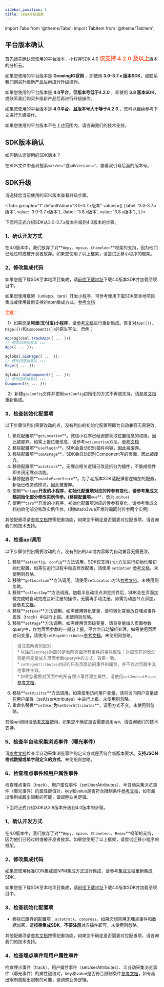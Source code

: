 ```yaml
---
sidebar_position: 1
title: Saas升级指南
---
```


import Tabs from '@theme/Tabs';
import TabItem from '@theme/TabItem';

## 平台版本确认

首先请先确认您使用的平台版本，小程序SDK 4.0 <font size="4" color="#FC5F3A"><b>仅支持 4.2.0 及以上</b></font>版本的分析云。

如果您使用的平台版本是 **GrowingIO官网** ，即使用 **3.0-3.7.x 版本SDK**，或联系我们购买升级新产品后再进行升级操作。

如果您使用的平台版本是 **4.0平台，但版本号低于4.2.0** ，即使用 **3.8 版本SDK**，或联系我们购买升级新产品后再进行升级操作。

如果您使用的平台版本是 **4.0平台，且版本号大于等于4.2.0** ，您可以继续参考下文进行升级操作。

如果您使用的平台版本不在上述范围内，请咨询我们的技术支持。

## SDK版本确认

如何确认您使用的SDK版本？

在SDK文件中全局搜索`sdkVer="`或`sdkVersion="`，查看双引号后面的版本号。

## SDK升级

请选择您当前使用的SDK版本查看升级步骤。

<Tabs
  groupId="1"
  defaultValue="3.0-3.7.x版本"
  values={[
    {label: '3.0-3.7.x版本', value: '3.0-3.7.x版本'},
    {label: '3.8.x版本', value: '3.8.x版本'},
  ]
}>
<TabItem value="3.0-3.7.x版本">

下面将正式介绍SDK从3.0-3.7.x版本升级到4.0版本的步骤。

### 1、确认开发方式

在4.0版本中，我们放弃了对**`Wepy`、`mpvue`、`Chameleon`**框架的支持，因为他们已经过时或被开发者放弃。如果您使用了以上框架，请尝试迁移小程序的框架。

### 2、修改集成代码

如果您是下载SDK至本地项目集成，请[前往下载地址](https://github.com/growingio/growingio-sdk-webjs-autotracker/releases)下载4.0版本SDK并加载至项目中。

如果您使用框架（uniapp、taro）开发小程序，可参考使用下载SDK至本地项目集成或使用最新支持的npm集成方式。[参考文档](/docs/miniprogram/integration/wechat)

**<font color="#FC5F3A">注意：</font>**

&nbsp;&nbsp;1）如果您是**阿里(支付宝)小程序**，请[参考文档](/docs/miniprogram/integration/alipay)进行重新集成。恢复对`App({})`、`Page({})`和`Component({})`的原生写法。示例：

```js
App($global.trackApp({ ... }))
// 修改回原始写法 ↓↓↓
App({ ... });
​
$global.GioPage({ ... });
// 修改回原始写法 ↓↓↓
Page({ ... });
​
$global.GioComponent({ ... });
// 修改回原始写法 ↓↓↓
Component({ ... });
```

&nbsp;&nbsp;2）新建`gioConfig`文件并使用`setConfig`初始化的方式不再被支持，请[参考文档](/docs/miniprogram/integration/wechat)重新集成。

### 3、检查初始化配置项

以下步骤仅列出需要改动的点，没有列出的初始化配置项即为自动兼容无需更改。

1. 移除配置项**`getLocation`**。微信小程序已经调整获取位置信息的权限，因此被废弃。如需上报位置信息，请参考`setLocation`方法。[参考文档](/docs/miniprogram/commonlyApi#8地理位置setlocation)
2. 移除配置项**`usePlugin`**。SDK会自动识别插件内容，因此被废弃。
3. 移除配置项**`comAsPage`**。SDK会自动识别Component写的页面，因此被废弃。
4. 移除配置项**`autotrack`**。无埋点相关逻辑已改造拆分为插件，不集成插件即关闭无埋点功能。
5. 移除配置项**`enableEventStore`**。为了老版本SDK适配弹窗逻辑加的配置，新版已改造该模块，因此被废弃。
6. 使用**`uniapp`**开发的小程序，初始化配置项对应的传参有变化，请参考集成文档初始化部分修改实例传参。(移除配置项**`vue`**，改为`uniVue`)
7. 使用**`taro`**开发的小程序，初始化配置项对应的传参有变化，请参考集成文档初始化部分修改实例传参。(例如taro3vue开发时需同时传参两个实例)

其他配置项请[参考文档](/docs/miniprogram/initSettings)按需配置功能，如果您不确定是否需要对应配置项，请咨询我们的技术支持。

### 4、检查api调用

以下步骤仅列出需要改动的点，没有列出的api或内容即为自动兼容无需更改。

1. 移除**`setConfig`、`config`**方法调用。SDK仅支持`init`方法进行初始化和初始化配置。如需在运行过程中动态修改配置，请使用 `setOption` [参考文档](/docs/miniprogram/commonlyApi#动态修改配置接口setoption)。未使用则忽略。
2. 移除**`getLocation`**方法调用。请使用`setLocation`方法[参考文档](/docs/miniprogram/commonlyApi#8地理位置setlocation)。未使用则忽略。
3. 移除**`collectImp`**方法调用。加载半自动埋点浏览插件后，SDK会在页面加载完成时自动完成监听注册的操作，无需再手动注册。如需为动态节点添加，请[参考文档](/docs/miniprogram/plugins/impressionTracking#手动更新半自动埋点监听)。
4. 移除**`setEvar`**方法调用。如需使用转化变量，请将转化变量放在埋点事件属性（track）中进行上报。未使用则忽略。
5. 移除**`setPage`**方法调用。如需使用页面级变量，请将变量加入页面参数query中，作为页面参数的一部分上报，平台会自动解析处理。如需使用页面访问变量，请使用`setPageAttributes`[参考文档](/docs/miniprogram/commonlyApi#12设置页面属性setpageattributes)。未使用则忽略。

> 请注意两者的区别:<br/>
> \* 以往的`setPage`对应的是当前页面所有事件的事件属性；对应现在的改动则是将变量放入页面参数query中的方式，效果一致。<br/>
> \* `setPageAttributes`对应的只有页面访问事件的属性，并不会对页面中其他事件生效。<br/>
> \* 如果您需要对页面中的所有埋点事件添加属性，请使用`setGeneralProps`[参考文档](/docs/miniprogram/commonlyApi#10设置埋点通用属性setgeneralprops)。

6. 移除**`setVisitor`**方法调用。如需使用访问用户变量，请将访问用户变量放在用户属性（setUserAttributes）中进行上报。未使用则忽略。
7. 重命名替换**`setUser`**为**`setUserAttributes`**，调用方式不变。未使用则忽略。

其他api调用请[参考文档](/docs/miniprogram/commonlyApi)使用，如果您不确定是否需要调用api，请咨询我们的技术支持。

### 5、检查半自动采集浏览事件（曝光事件）

请[参考文档](/docs/miniprogram/plugins/impressionTracking)检查半自动采集浏览事件的定义方式是否符合新版本要求。**支持JSON格式数据或单字段定义的方式**。未使用则忽略。

### 6、检查埋点事件和用户属性事件

检查埋点事件（track）、用户属性事件（setUserAttributes）、半自动采集浏览事件（曝光事件）的属性键值对，key和value是否符合限制条件[参考文档](/docs/miniprogram/commonlyApi#object参数限制)，如有超出限制或超出限制的可能，请调整业务逻辑。

</TabItem>
<TabItem value="3.8.x版本">

下面将正式介绍SDK从3.8版本升级到4.0版本的步骤。

### 1、确认开发方式

在4.0版本中，我们放弃了对**`Wepy`、`mpvue`、`Chameleon`、`Remax`**框架的支持，因为他们已经过时或被开发者放弃。如果您使用了以上框架，请尝试迁移小程序的框架。

### 2、修改集成代码

如果您使用标准CDN集成或NPM集成方式进行集成，请参考[集成文档](/docs/webjs/integrate)重新集成SDK。

如果您是下载SDK至本地项目集成，请[前往下载地址](https://github.com/growingio/growingio-sdk-webjs-autotracker/releases)下载4.0版本SDK并加载至项目中。

### 3、检查初始化配置项

* 移除已废弃的配置项：`autotrack`、`compress`。如果您想禁用无埋点事件和数据加密，请**按需集成SDK**，**不要注册**对应插件即可。未使用则忽略。

其他配置项请[参考文档](/docs/miniprogram/initSettings)按需配置功能，如果您不确定是否需要对应配置项，请咨询我们的技术支持。

### 4、检查埋点事件和用户属性事件

检查埋点事件（track）、用户属性事件（setUserAttributes）、半自动采集浏览事件（曝光事件）的属性键值对，key和value是否符合限制条件[参考文档](/docs/miniprogram/commonlyApi#object参数限制)，如有超出限制或超出限制的可能，请调整业务逻辑。
</TabItem>
</Tabs>
